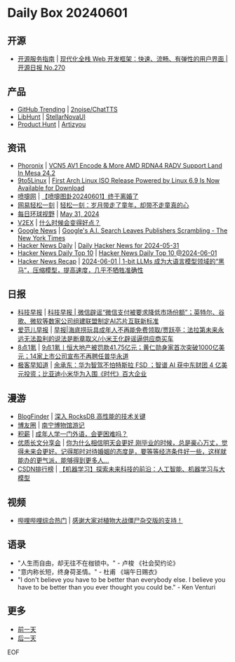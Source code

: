 # Daily Box 20240601

## 开源
- [开源服务指南](https://osguider.com/blog/) | [现代化全栈 Web 开发框架：快速、流畅、有弹性的用户界面 | 开源日报 No.270](https://osguider.com/blog/post/daily/daily-270/)

## 产品
- [GitHub Trending](https://github.com/trending?since=daily) | [2noise/ChatTTS](https://github.com/2noise/ChatTTS)
- [LibHunt](https://www.libhunt.com/) | [StellarNovaUI](https://www.libhunt.com/r/StellarNovaUI)
- [Product Hunt](https://www.producthunt.com) | [Artizyou](https://www.producthunt.com/posts/artizyou)

## 资讯
- [Phoronix](https://www.phoronix.com/) | [VCN5 AV1 Encode & More AMD RDNA4 RADV Support Land In Mesa 24.2](https://www.phoronix.com/news/AMD-More-GFX12-RDNA4-Mesa-24.2)
- [9to5Linux](https://9to5linux.com/) | [First Arch Linux ISO Release Powered by Linux 6.9 Is Now Available for Download](https://9to5linux.com/first-arch-linux-iso-release-powered-by-linux-6-9-is-now-available-for-download)
- [喷嚏网](http://www.dapenti.com/blog/blog.asp?subjectid=70&name=xilei) | [【喷嚏图卦20240601】终于离婚了](http://www.dapenti.com/blog/more.asp?name=xilei&id=178957)
- [网易轻松一刻](https://m.163.com/touch/exclusive/sub/qsyk) | [轻松一刻：岁月带走了童年，却带不走童真的心](https://m.163.com/news/article/J3KK6QOB000181BR.html)
- [每日环球视野](https://idai.ly/) | [May 31, 2024](http://m.idai.ly/se/a193iG?1717084800)
- [V2EX](https://www.v2ex.com/) | [什么时候会变得好点？](https://www.v2ex.com/t/1045973)
- [Google News](https://news.google.com/topics/CAAqJggKIiBDQkFTRWdvSUwyMHZNRGRqTVhZU0FtVnVHZ0pWVXlnQVAB) | [Google's A.I. Search Leaves Publishers Scrambling - The New York Times](https://news.google.com/rss/articles/CBMiTmh0dHBzOi8vd3d3Lm55dGltZXMuY29tLzIwMjQvMDYvMDEvdGVjaG5vbG9neS9nb29nbGUtYWktc2VhcmNoLXB1Ymxpc2hlcnMuaHRtbNIBAA?oc=5)
- [Hacker News Daily](https://www.daemonology.net/hn-daily/) | [Daily Hacker News for 2024-05-31](https://www.daemonology.net/hn-daily/2024-05-31.html)
- [Hacker News Daily Top 10](https://github.com/headllines/hackernews-daily) | [Hacker News Daily Top 10 @2024-06-01](https://github.com/headllines/hackernews-daily/issues/1422)
- [Hacker News Recap](https://www.xiaoyuzhoufm.com/podcast/6456fdfc0a8e51c73e68d0cd) | [2024-06-01 | 1-bit LLMs 成为大语言模型领域的“黑马”，压缩模型，提高速度，几乎不牺牲准确性](https://www.xiaoyuzhoufm.com/episode/665b209394977a26ef7c52ec)

## 日报
- [科技早报](https://www.jiemian.com/lists/459.html) | [科技早报 | 微信辟谣“微信支付被要求降低市场份额”；英特尔、谷歌、微软等数家公司组建联盟制定AI芯片互联新标准](https://www.jiemian.com/article/11240714.html)
- [爱范儿早报](https://www.ifanr.com/category/ifanrnews) | [早报|海底捞玩具成年人不再能免费领取/贾跃亭：法拉第未来永远无法盈利的说法是断章取义/小米王化辟谣逼供应商买车](https://www.ifanr.com/1587584)
- [8点1氪](https://36kr.com/user/5652071) | [9点1氪丨恒大地产被罚款41.75亿元；黄仁勋身家首次突破1000亿美元；14家上市公司宣布不再聘任普华永道](https://36kr.com/p/2800020957803913)
- [极客早知道](https://www.geekpark.net/column/74) | [余承东：华为智驾不怕特斯拉 FSD ；智谱 AI 获中东财团 4 亿美元投资；比亚迪小米华为入围《时代》百大企业](https://www.geekpark.net/news/335998)

## 漫游
- [BlogFinder](https://bf.zzxworld.com/) | [深入 RocksDB 高性能的技术关键](https://www.luozhiyun.com/archives/842?utm_source=blogfinder)
- [博友圈](https://www.boyouquan.com/home) | [南宁博物馆游记](https://www.boyouquan.com/go?from=feed&link=https%3A%2F%2Fbluehe.cn%2Farchives%2Fnanning-museum)
- [积薪](https://firewood.news/) | [成年人学一门外语，会更困难吗？](https://hayami.typlog.io/deyu)
- [优质长文分享会](https://m.okjike.com/topics/56d2fabe7cb3331100467e2b) | [你为什么相信明天会更好 刚毕业的时候，总是豪心万丈，觉得未来会更好。记得那时对待婚姻的态度是，要等等经济条件好一些，这样就能办的更气派，能够得到更多人...](https://m.okjike.com/originalPosts/665a785b6216c65335aadd1c)
- [CSDN排行榜](https://blog.csdn.net/rank/list) | [【机器学习】探索未来科技的前沿：人工智能、机器学习与大模型](https://blog.csdn.net/Easonmax/article/details/139344512)

## 视频
- [哔哩哔哩综合热门](https://www.bilibili.com/v/popular/all/) | [感谢大家对植物大战僵尸杂交版的支持！](https://b23.tv/BV1ay411h74i)

## 语录
- "人生而自由，却无往不在枷锁中。" - 卢梭 《社会契约论》
- "意内称长短，终身荷圣情。" - 杜甫 《端午日赐衣》
- "I don't believe you have to be better than everybody else. I believe you have to be better than you ever thought you could be." - Ken Venturi

## 更多
- [前一天](daily-box-20240531.md)
- [后一天](daily-box-20240602.md)

EOF
